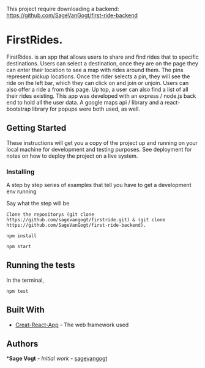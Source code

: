 This project require downloading a backend: https://github.com/SageVanGogt/first-ride-backend

# FirstRides.

FirstRides. is an app that allows users to share and find rides that to specific destinations. Users can select a destination, once they are on the page they can enter their location to see a map with rides around them. The pins represent pickup locations. Once the rider selects a pin, they will see the ride on the left bar, which they can click on and join or unjoin. Users can also offer a ride a from this page. Up top, a user can also find a list of all their rides existing. This app was developed with an express / node.js back end to hold all the user data. A google maps api / library and a react-bootstrap library for popups were both used, as well.


## Getting Started

These instructions will get you a copy of the project up and running on your local machine for development and testing purposes. See deployment for notes on how to deploy the project on a live system.


### Installing

A step by step series of examples that tell you have to get a development env running

Say what the step will be

```
Clone the repositorys (git clone https://github.com/sagevangogt/firstride.git) & (git clone https://github.com/SageVanGogt/first-ride-backend).
```
```
npm install
```
```
npm start
```

## Running the tests

In the terminal, 

```
npm test
```

## Built With

* [Creat-React-App](https://github.com/facebook/create-react-app) - The web framework used

## Authors

***Sage Vogt** - *Initial work* - [sagevangogt](https://github.com/sagevangogt)